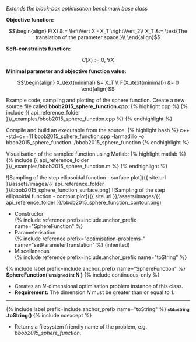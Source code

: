 *Extends the black-box optimisation benchmark base class*

**Objective function:**

$$\begin{align}
F(X) &:= \left\Vert X - X_T \right\Vert_2\\
X_T &:= \text{The translation of the parameter space.}\\
\end{align}$$

**Soft-constraints function:**

$$C(X) := 0, \ \forall X$$

**Minimal parameter and objective function value:**

$$\begin{align}
X_\text{minimal} &= X_T \\
F(X_\text{minimal}) &= 0
\end{align}$$

Example code, sampling and plotting of the sphere function.
Create a new source file called **bbob2015_sphere_function.cpp**:
{% highlight cpp %}
{% include {{ api_reference_folder }}/_examples/bbob2015_sphere_function.cpp %}
{% endhighlight %}

Compile and build an executable from the source.
{% highlight bash %}
c++ -std=c++11 bbob2015_sphere_function.cpp -larmadillo -o bbob2015_sphere_function
./bbob2015_sphere_function
{% endhighlight %}

Visualisation of the sampled function using Matlab:
{% highlight matlab %}
{% include {{ api_reference_folder }}/_examples/bbob2015_sphere_function.m %}
{% endhighlight %}

![Sampling of the step ellipsoidal function - surface plot]({{ site.url }}/assets/images/{{ api_reference_folder }}/bbob2015_sphere_function_surface.png)
![Sampling of the step ellipsoidal function - contour plot]({{ site.url }}/assets/images/{{ api_reference_folder }}/bbob2015_sphere_function_contour.png)

- Constructor<br>
  {% include reference prefix=include.anchor_prefix name="SphereFunction" %}
- Parameterisation<br>
  {% include reference prefix="optimisation-problems-" name="setParameterTranslation" %} (inherited)
- Miscellaneous<br>
  {% include reference prefix=include.anchor_prefix name="toString" %}

{% include label prefix=include.anchor_prefix name="SphereFunction" %}
**SphereFunction( <small>unsigned int</small> N )** {% include continuous-only %}

- Creates an *N*-dimensional optimisation problem instance of this class.
- **Requirement:** The dimension *N* must be greater than or equal to 1.

---
{% include label prefix=include.anchor_prefix name="toString" %}
**<small>std::string</small> .toString()** {% include noexcept %}

- Returns a filesystem friendly name of the problem, e.g. *bbob2015_sphere_function*.